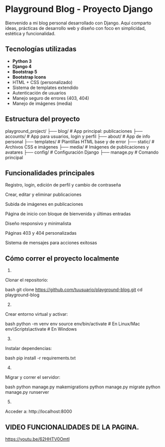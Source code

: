 #  Playground Blog - Proyecto Django

Bienvenido a mi blog personal desarrollado con Django. Aquí comparto ideas, prácticas de desarrollo web y diseño con foco en simplicidad, estética y funcionalidad.

## Tecnologías utilizadas

- **Python 3**
- **Django 4**
- **Bootstrap 5**
- **Bootstrap Icons**
- HTML + CSS (personalizado)
- Sistema de templates extendido
- Autenticación de usuarios
- Manejo seguro de errores (403, 404)
- Manejo de imágenes (media)

## Estructura del proyecto

playground_project/
├── blog/                  # App principal: publicaciones
├── accounts/              # App para usuarios, login y perfil
├── about/                 # App de info personal
├── templates/             # Plantillas HTML base y de error
├── static/                # Archivos CSS e imágenes
├── media/                 # Imágenes de publicaciones y avatares
├── config/    # Configuración Django
├── manage.py              # Comando principal

## Funcionalidades principales

Registro, login, edición de perfil y cambio de contraseña

Crear, editar y eliminar publicaciones

Subida de imágenes en publicaciones

Página de inicio con bloque de bienvenida y últimas entradas

Diseño responsivo y minimalista

Páginas 403 y 404 personalizadas

Sistema de mensajes para acciones exitosas

## Cómo correr el proyecto localmente
1.
Clonar el repositorio:

bash
git clone https://github.com/tuusuario/playground-blog.git
cd playground-blog

2.
Crear entorno virtual y activar:

bash
python -m venv env
source env/bin/activate   # En Linux/Mac
env\Scripts\activate      # En Windows

3.
Instalar dependencias:

bash
pip install -r requirements.txt

4.
Migrar y correr el servidor:

bash
python manage.py makemigrations
python manage.py migrate
python manage.py runserver

5.
Acceder a: http://localhost:8000


## VIDEO FUNCIONALIDADES DE LA PAGINA.

https://youtu.be/62HHTV0OmtI